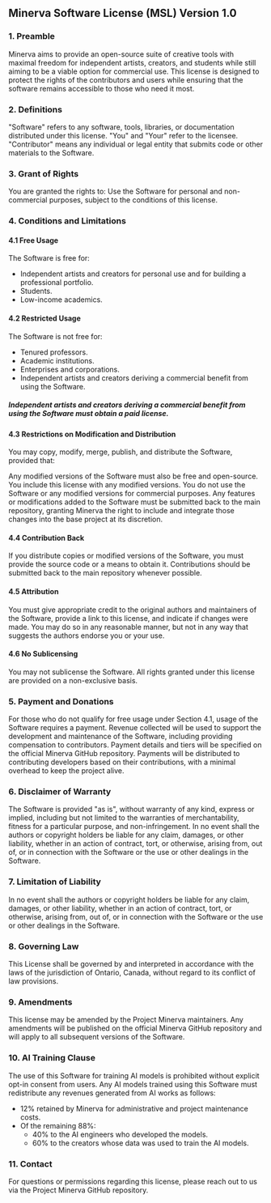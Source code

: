 ## Minerva Software License (MSL) Version 1.0

### 1. Preamble
Minerva aims to provide an open-source suite of creative tools with maximal freedom for independent artists, creators, and students while still aiming to be a viable option for commercial use. This license is designed to protect the rights of the contributors and users while ensuring that the software remains accessible to those who need it most.

### 2. Definitions
"Software" refers to any software, tools, libraries, or documentation distributed under this license.
"You" and "Your" refer to the licensee.
"Contributor" means any individual or legal entity that submits code or other materials to the Software.

### 3. Grant of Rights
You are granted the rights to:
Use the Software for personal and non-commercial purposes, subject to the conditions of this license.

### 4. Conditions and Limitations

#### 4.1 Free Usage
The Software is free for:

- Independent artists and creators for personal use and for building a professional portfolio.
- Students.
- Low-income academics.

#### 4.2 Restricted Usage
The Software is not free for:

- Tenured professors.
- Academic institutions.
- Enterprises and corporations.
- Independent artists and creators deriving a commercial benefit from using the Software.

##### Independent artists and creators deriving a commercial benefit from using the Software must obtain a paid license.

#### 4.3 Restrictions on Modification and Distribution
You may copy, modify, merge, publish, and distribute the Software, provided that:

Any modified versions of the Software must also be free and open-source.
You include this license with any modified versions.
You do not use the Software or any modified versions for commercial purposes.
Any features or modifications added to the Software must be submitted back to the main repository, granting Minerva the right to include and integrate those changes into the base project at its discretion.

#### 4.4 Contribution Back
If you distribute copies or modified versions of the Software, you must provide the source code or a means to obtain it. Contributions should be submitted back to the main repository whenever possible.

#### 4.5 Attribution
You must give appropriate credit to the original authors and maintainers of the Software, provide a link to this license, and indicate if changes were made. You may do so in any reasonable manner, but not in any way that suggests the authors endorse you or your use.

#### 4.6 No Sublicensing
You may not sublicense the Software. All rights granted under this license are provided on a non-exclusive basis.

### 5. Payment and Donations
For those who do not qualify for free usage under Section 4.1, usage of the Software requires a payment. Revenue collected will be used to support the development and maintenance of the Software, including providing compensation to contributors. Payment details and tiers will be specified on the official Minerva GitHub repository. Payments will be distributed to contributing developers based on their contributions, with a minimal overhead to keep the project alive.

### 6. Disclaimer of Warranty
The Software is provided "as is", without warranty of any kind, express or implied, including but not limited to the warranties of merchantability, fitness for a particular purpose, and non-infringement. In no event shall the authors or copyright holders be liable for any claim, damages, or other liability, whether in an action of contract, tort, or otherwise, arising from, out of, or in connection with the Software or the use or other dealings in the Software.

### 7. Limitation of Liability
In no event shall the authors or copyright holders be liable for any claim, damages, or other liability, whether in an action of contract, tort, or otherwise, arising from, out of, or in connection with the Software or the use or other dealings in the Software.

### 8. Governing Law
This License shall be governed by and interpreted in accordance with the laws of the jurisdiction of Ontario, Canada, without regard to its conflict of law provisions.

### 9. Amendments
This license may be amended by the Project Minerva maintainers. Any amendments will be published on the official Minerva GitHub repository and will apply to all subsequent versions of the Software.

### 10. AI Training Clause

The use of this Software for training AI models is prohibited without explicit opt-in consent from users. Any AI models trained using this Software must redistribute any revenues generated from AI works as follows:

- 12% retained by Minerva for administrative and project maintenance costs.
- Of the remaining 88%:
  - 40% to the AI engineers who developed the models.
  - 60% to the creators whose data was used to train the AI models.

### 11. Contact
For questions or permissions regarding this license, please reach out to us via the Project Minerva GitHub repository.
